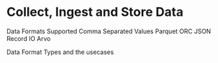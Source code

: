 # Collect, Ingest and Store Data
Data Formats Supported
   Comma Separated Values
   Parquet
   ORC
   JSON
   Record IO
   Arvo 

Data Format Types and the usecases 